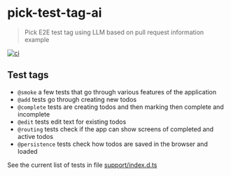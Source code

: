 # pick-test-tag-ai

> Pick E2E test tag using LLM based on pull request information example

[![ci](https://github.com/bahmutov/pick-test-tag-ai/actions/workflows/main.yml/badge.svg?branch=main)](https://github.com/bahmutov/pick-test-tag-ai/actions/workflows/main.yml)

## Test tags

- `@smoke` a few tests that go through various features of the application
- `@add` tests go through creating new todos
- `@complete` tests are creating todos and then marking then complete and incomplete
- `@edit` tests edit text for existing todos
- `@routing` tests check if the app can show screens of completed and active todos
- `@persistence` tests check how todos are saved in the browser and loaded

See the current list of tests in file [support/index.d.ts](./cypress/support/index.d.ts)
